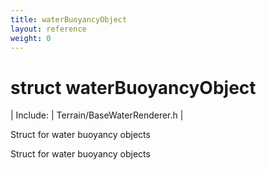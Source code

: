 ```yaml
---
title: waterBuoyancyObject
layout: reference
weight: 0
---
```

struct waterBuoyancyObject
===

| Include: | Terrain/BaseWaterRenderer.h |

Struct for water buoyancy objects
  



Struct for water buoyancy objects
  

